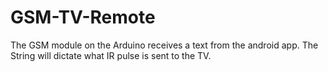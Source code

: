 # GSM-TV-Remote
The GSM module on the Arduino receives a text from the android app. The String will dictate what IR pulse is sent to the TV.

